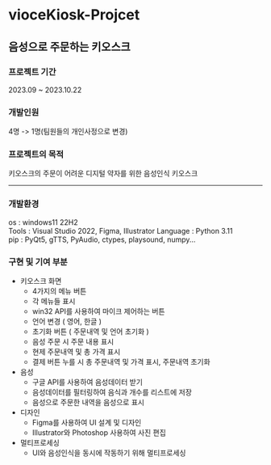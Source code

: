 ﻿# vioceKiosk-Projcet
## 음성으로 주문하는 키오스크
### 프로젝트 기간
2023.09 ~ 2023.10.22
### 개발인원
4명 -> 1명(팀원들의 개인사정으로 변경)
### 프로젝트의 목적
키오스크의 주문이 어려운 디지털 약자를 위한 음성인식 키오스크  

---
### 개발환경
os : windows11 22H2  
Tools : Visual Studio 2022, Figma, Illustrator
Language : Python 3.11  
pip : PyQt5, gTTS, PyAudio, ctypes, playsound, numpy...
### 구현 및 기여 부분
- 키오스크 화면
  -  4가지의 메뉴 버튼
  -  각 메뉴들 표시
  -  win32 API를 사용하여 마이크 제어하는 버튼
  -  언어 변경 ( 영어, 한글 )
  -  초기화 버튼 ( 주문내역 및 언어 초기화 )
  -  음성 주문 시 주문 내용 표시
  -  현제 주문내역 및 총 가격 표시
  -  결제 버튼 누를 시 총 주문내역 및 가격 표시, 주문내역 초기화
- 음성
  - 구글 API를 사용하여 음성데이터 받기
  - 음성데이터를 필터링하여 음식과 개수를 리스트에 저장
  - 음성으로 주문한 내역을 음성으로 표시
- 디자인
  - Figma를 사용하여 UI 설계 및 디자인
  - Illustrator와 Photoshop 사용하여 사진 편집 
- 멀티프로세싱
  - UI와 음성인식을 동시에 작동하기 위해 멀티프로세싱
